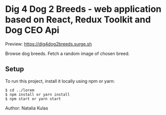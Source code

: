 # Dig 4 Dog 2 Breeds - web application based on React, Redux Toolkit and Dog CEO Api

Preview: https://dig4dog2breeds.surge.sh

Browse dog breeds. Fetch a random image of chosen breed.

## Setup

To run this project, install it locally using npm or yarn:

```
$ cd ../lorem
$ npm install or yarn install
$ npm start or yarn start
```

Author: Natalia Kulas
